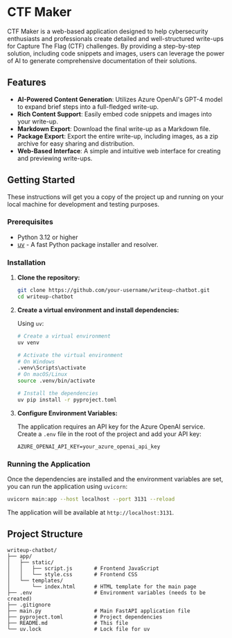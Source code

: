 # CTF Maker

CTF Maker is a web-based application designed to help cybersecurity enthusiasts and professionals create detailed and well-structured write-ups for Capture The Flag (CTF) challenges. By providing a step-by-step solution, including code snippets and images, users can leverage the power of AI to generate comprehensive documentation of their solutions.

## Features

- **AI-Powered Content Generation**: Utilizes Azure OpenAI's GPT-4 model to expand brief steps into a full-fledged write-up.
- **Rich Content Support**: Easily embed code snippets and images into your write-up.
- **Markdown Export**: Download the final write-up as a Markdown file.
- **Package Export**: Export the entire write-up, including images, as a zip archive for easy sharing and distribution.
- **Web-Based Interface**: A simple and intuitive web interface for creating and previewing write-ups.

## Getting Started

These instructions will get you a copy of the project up and running on your local machine for development and testing purposes.

### Prerequisites

- Python 3.12 or higher
- [uv](https://github.com/astral-sh/uv) - A fast Python package installer and resolver.

### Installation

1.  **Clone the repository:**

    ```bash
    git clone https://github.com/your-username/writeup-chatbot.git
    cd writeup-chatbot
    ```

2.  **Create a virtual environment and install dependencies:**

    Using `uv`:

    ```bash
    # Create a virtual environment
    uv venv

    # Activate the virtual environment
    # On Windows
    .venv\Scripts\activate
    # On macOS/Linux
    source .venv/bin/activate

    # Install the dependencies
    uv pip install -r pyproject.toml
    ```

3.  **Configure Environment Variables:**

    The application requires an API key for the Azure OpenAI service. Create a `.env` file in the root of the project and add your API key:

    ```
    AZURE_OPENAI_API_KEY=your_azure_openai_api_key
    ```

### Running the Application

Once the dependencies are installed and the environment variables are set, you can run the application using `uvicorn`:

```bash
uvicorn main:app --host localhost --port 3131 --reload
```

The application will be available at `http://localhost:3131`.

## Project Structure

```
writeup-chatbot/
├── app/
│   ├── static/
│   │   ├── script.js       # Frontend JavaScript
│   │   └── style.css       # Frontend CSS
│   └── templates/
│       └── index.html      # HTML template for the main page
├── .env                    # Environment variables (needs to be created)
├── .gitignore
├── main.py                 # Main FastAPI application file
├── pyproject.toml          # Project dependencies
├── README.md               # This file
└── uv.lock                 # Lock file for uv
```
